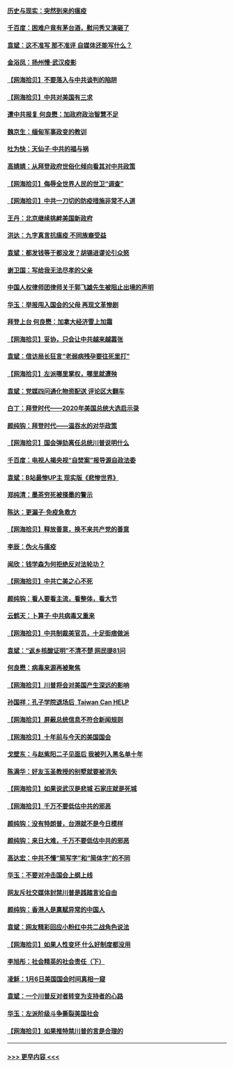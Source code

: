 #### [历史与现实：突然到来的瘟疫](../pages/nsc993/n12738507.md?t=02081651) 
#### [千百度：困难户竟有茅台酒，慰问秀又演砸了](../pages/nsc993/n12738362.md?t=02081651) 
#### [袁斌：这不准写 那不准评 自媒体还能写什么？](../pages/nsc993/n12737833.md?t=02081651) 
#### [金浴凤：扬州慢‧武汉疫影](../pages/nsc993/n12737248.md?t=02081651) 
#### [【网海拾贝】不要落入与中共谈判的陷阱](../pages/nsc993/n12735229.md?t=02081651) 
#### [【网海拾贝】中共对美国有三求](../pages/nsc993/n12735197.md?t=02081651) 
#### [遭中共报复 何良懋：加政府政治智慧不足](../pages/nsc993/n12734323.md?t=02081651) 
#### [魏京生：缅甸军事政变的教训](../pages/nsc993/n12732470.md?t=02081651) 
#### [吐为快：天仙子·中共的福与祸](../pages/nsc993/n12732165.md?t=02081651) 
#### [高婧婧：从拜登政府世俗化倾向看其对中共政策](../pages/nsc993/n12730028.md?t=02081651) 
#### [【网海拾贝】侮辱全世界人民的世卫“调查”](../pages/nsc993/n12727884.md?t=02081651) 
#### [【网海拾贝】中共一刀切的防疫措施非常不人道](../pages/nsc993/n12724879.md?t=02081651) 
#### [王丹：北京继续挑衅美国新政府](../pages/nsc993/n12722456.md?t=02081651) 
#### [洪达：九字真言抗瘟疫 不同族裔受益](../pages/nsc993/n12722448.md?t=02081651) 
#### [袁斌：都发钱等于都没发？胡锡进谬论引众怒](../pages/nsc993/n12722393.md?t=02081651) 
#### [谢卫国：写给我无法尽孝的父亲](../pages/nsc993/n12720325.md?t=02081651) 
#### [中国人权律师团律师关于郭飞雄先生被阻止出境的声明](../pages/nsc993/n12720203.md?t=02081651) 
#### [华玉：举报闯入国会的父母 再现文革惨剧](../pages/nsc993/n12719070.md?t=02081651) 
#### [拜登上台 何良懋：加拿大经济雪上加霜](../pages/nsc993/n12718943.md?t=02081651) 
#### [【网海拾贝】妥协，只会让中共越来越嚣张](../pages/nsc993/n12717392.md?t=02081651) 
#### [袁斌：信访局长狂言“老弱病残孕要往死里打”](../pages/nsc993/n12717343.md?t=02081651) 
#### [【网海拾贝】左派哪里掌权，哪里就遭殃](../pages/nsc993/n12715009.md?t=02081651) 
#### [袁斌：党媒四问通化物资配送 评论区大翻车](../pages/nsc993/n12714950.md?t=02081651) 
#### [白丁：拜登时代——2020年美国总统大选启示录](../pages/nsc993/n12714920.md?t=02081651) 
#### [颜纯钩：拜登时代——温吞水的对华政策](../pages/nsc993/n12713245.md?t=02081651) 
#### [【网海拾贝】国会弹劾离任总统川普说明什么](../pages/nsc993/n12712816.md?t=02081651) 
#### [千百度：电视人揭央视“自焚案”报导源自政法委](../pages/nsc993/n12709760.md?t=02081651) 
#### [袁斌：B站最惨UP主 现实版《悲惨世界》](../pages/nsc993/n12709686.md?t=02081651) 
#### [郑纯清：墨茶穷死被搽墨的警示](../pages/nsc993/n12709262.md?t=02081651) 
#### [陈达：更漏子·免疫急救方](../pages/nsc993/n12709244.md?t=02081651) 
#### [【网海拾贝】释放善意，换不来共产党的善意](../pages/nsc993/n12708361.md?t=02081651) 
#### [李辰：伪火与瘟疫](../pages/nsc993/n12707981.md?t=02081651) 
#### [闻欣：钱学森为何拒绝反对法轮功？](../pages/nsc993/n12707407.md?t=02081651) 
#### [【网海拾贝】中共亡美之心不死](../pages/nsc993/n12707621.md?t=02081651) 
#### [颜纯钩：看人要看主流，看整体，看大节](../pages/nsc993/n12707536.md?t=02081651) 
#### [云鹤天：卜算子‧中共病毒又重来](../pages/nsc993/n12707408.md?t=02081651) 
#### [【网海拾贝】中共制裁美官员，十足街痞做派](../pages/nsc993/n12705115.md?t=02081651) 
#### [袁斌：“返乡核酸证明”不清不楚 网民提81问](../pages/nsc993/n12704982.md?t=02081651) 
#### [何良懋：病毒来源再被聚焦](../pages/nsc993/n12704944.md?t=02081651) 
#### [【网海拾贝】川普将会对美国产生深远的影响](../pages/nsc993/n12703045.md?t=02081651) 
#### [孙国祥：孔子学院退场后  Taiwan Can HELP](../pages/nsc993/n12702430.md?t=02081651) 
#### [【网海拾贝】屏蔽总统信息不符合新闻规则](../pages/nsc993/n12699998.md?t=02081651) 
#### [【网海拾贝】十年前与今天的美国国会](../pages/nsc993/n12696993.md?t=02081651) 
#### [戈壁东：与赵紫阳二子见面后 我被列入黑名单十年](../pages/nsc993/n12696215.md?t=02081651) 
#### [陈满华：好友玉圣教授的别墅就要被消失](../pages/nsc993/n12695411.md?t=02081651) 
#### [【网海拾贝】如果说武汉是悲城 石家庄就是死城](../pages/nsc993/n12694589.md?t=02081651) 
#### [【网海拾贝】千万不要低估中共的邪恶](../pages/nsc993/n12692771.md?t=02081651) 
#### [颜纯钩：没有特朗普，台港就不是今日模样](../pages/nsc993/n12692678.md?t=02081651) 
#### [颜纯钩：来日大难，千万不要低估中共的邪恶](../pages/nsc993/n12692080.md?t=02081651) 
#### [高达宏：中共不懂“简写字”和“简体字”的不同](../pages/nsc993/n12692068.md?t=02081651) 
#### [华玉：不要对冲击国会上纲上线](../pages/nsc993/n12689948.md?t=02081651) 
#### [网友斥社交媒体封禁川普是践踏言论自由](../pages/nsc993/n12687482.md?t=02081651) 
#### [颜纯钩：香港人是禀赋异常的中国人](../pages/nsc993/n12685142.md?t=02081651) 
#### [袁斌：网友精彩回应小粉红中共二战角色说法](../pages/nsc993/n12684994.md?t=02081651) 
#### [【网海拾贝】如果人性变坏 什么好制度都没用](../pages/nsc993/n12683000.md?t=02081651) 
#### [李旭彤：社会精英的社会责任（下）](../pages/nsc993/n12680604.md?t=02081651) 
#### [凌稣：1月6日美国国会时间真相一窥](../pages/nsc993/n12682780.md?t=02081651) 
#### [袁斌：一个川普反对者转变为支持者的心路](../pages/nsc993/n12682700.md?t=02081651) 
#### [华玉：左派阶级斗争撕裂美国社会](../pages/nsc993/n12681226.md?t=02081651) 
#### [【网海拾贝】如果推特禁川普的言是合理的](../pages/nsc993/n12681232.md?t=02081651) 

----
#### [ >>> 更早内容 <<< ](../indexes/nsc993-earlier.md)
